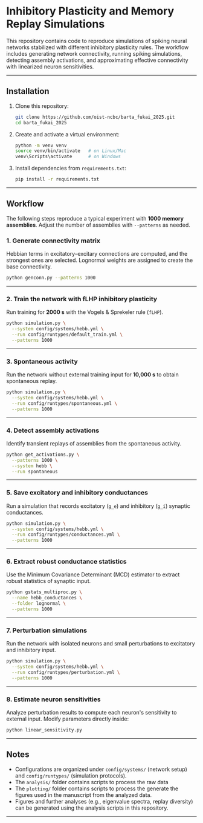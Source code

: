 # Inhibitory Plasticity and Memory Replay Simulations

This repository contains code to reproduce simulations of spiking neural networks stabilized with different inhibitory plasticity rules.
The workflow includes generating network connectivity, running spiking simulations, detecting assembly activations, and approximating effective connectivity with linearized neuron sensitivities.

---

## Installation

1. Clone this repository:

   ```bash
   git clone https://github.com/oist-ncbc/barta_fukai_2025.git
   cd barta_fukai_2025
   ```

2. Create and activate a virtual environment:

   ```bash
   python -m venv venv
   source venv/bin/activate   # on Linux/Mac
   venv\Scripts\activate      # on Windows
   ```

3. Install dependencies from `requirements.txt`:

   ```bash
   pip install -r requirements.txt
   ```

---

## Workflow

The following steps reproduce a typical experiment with **1000 memory assemblies**.
Adjust the number of assemblies with `--patterns` as needed.

### 1. Generate connectivity matrix

Hebbian terms in excitatory–excitary connections are computed, and the strongest ones are selected. Lognormal weights are assigned to create the base connectivity.

```bash
python genconn.py --patterns 1000
```

---

### 2. Train the network with fLHP inhibitory plasticity

Run training for **2000 s** with the Vogels & Sprekeler rule (`fLHP`).

```bash
python simulation.py \
  --system config/systems/hebb.yml \
  --run config/runtypes/default_train.yml \
  --patterns 1000
```

---

### 3. Spontaneous activity

Run the network without external training input for **10,000 s** to obtain spontaneous replay.

```bash
python simulation.py \
  --system config/systems/hebb.yml \
  --run config/runtypes/spontaneous.yml \
  --patterns 1000
```

---

### 4. Detect assembly activations

Identify transient replays of assemblies from the spontaneous activity.

```bash
python get_activations.py \
  --patterns 1000 \
  --system hebb \
  --run spontaneous
```

---

### 5. Save excitatory and inhibitory conductances

Run a simulation that records excitatory (`g_e`) and inhibitory (`g_i`) synaptic conductances.

```bash
python simulation.py \
  --system config/systems/hebb.yml \
  --run config/runtypes/conductances.yml \
  --patterns 1000
```

---

### 6. Extract robust conductance statistics

Use the Minimum Covariance Determinant (MCD) estimator to extract robust statistics of synaptic input.

```bash
python gstats_multiproc.py \
  --name hebb_conductances \
  --folder lognormal \
  --patterns 1000
```

---

### 7. Perturbation simulations

Run the network with isolated neurons and small perturbations to excitatory and inhibitory input.

```bash
python simulation.py \
  --system config/systems/hebb.yml \
  --run config/runtypes/perturbation.yml \
  --patterns 1000
```

---

### 8. Estimate neuron sensitivities

Analyze perturbation results to compute each neuron's sensitivity to external input.
Modify parameters directly inside:

```bash
python linear_sensitivity.py
```

---

## Notes

* Configurations are organized under `config/systems/` (network setup) and `config/runtypes/` (simulation protocols).
* The `analysis/` folder contains scripts to process the raw data
* The `plotting/` folder contains scripts to process the generate the figures used in the manuscript from the analyzed data.
* Figures and further analyses (e.g., eigenvalue spectra, replay diversity) can be generated using the analysis scripts in this repository.

---
